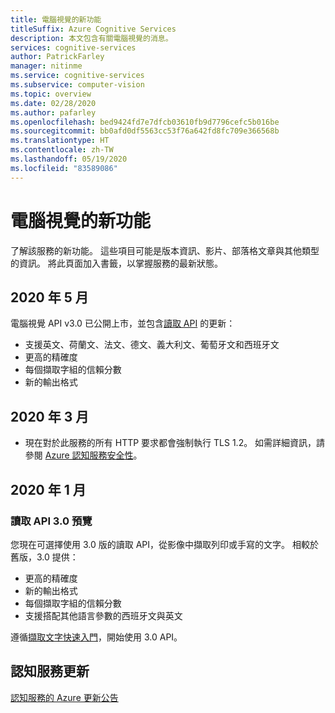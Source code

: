 ```yaml
---
title: 電腦視覺的新功能
titleSuffix: Azure Cognitive Services
description: 本文包含有關電腦視覺的消息。
services: cognitive-services
author: PatrickFarley
manager: nitinme
ms.service: cognitive-services
ms.subservice: computer-vision
ms.topic: overview
ms.date: 02/28/2020
ms.author: pafarley
ms.openlocfilehash: bed9424fd7e7dfcb03610fb9d7796cefc5b016be
ms.sourcegitcommit: bb0afd0df5563cc53f76a642fd8fc709e366568b
ms.translationtype: HT
ms.contentlocale: zh-TW
ms.lasthandoff: 05/19/2020
ms.locfileid: "83589086"
---
```

# <a name="whats-new-in-computer-vision"></a>電腦視覺的新功能

了解該服務的新功能。 這些項目可能是版本資訊、影片、部落格文章與其他類型的資訊。 將此頁面加入書籤，以掌握服務的最新狀態。

## <a name="may-2020"></a>2020 年 5 月
電腦視覺 API v3.0 已公開上市，並包含[讀取 API](concept-recognizing-text.md) 的更新：

* 支援英文、荷蘭文、法文、德文、義大利文、葡萄牙文和西班牙文
* 更高的精確度
* 每個擷取字組的信賴分數
* 新的輸出格式

## <a name="march-2020"></a>2020 年 3 月

* 現在對於此服務的所有 HTTP 要求都會強制執行 TLS 1.2。 如需詳細資訊，請參閱 [Azure 認知服務安全性](../cognitive-services-security.md)。

## <a name="january-2020"></a>2020 年 1 月

### <a name="read-api-30-preview"></a>讀取 API 3.0 預覽

您現在可選擇使用 3.0 版的讀取 API，從影像中擷取列印或手寫的文字。 相較於舊版，3.0 提供：
* 更高的精確度
* 新的輸出格式
* 每個擷取字組的信賴分數
* 支援搭配其他語言參數的西班牙文與英文

遵循[擷取文字快速入門](https://docs.microsoft.com/azure/cognitive-services/computer-vision/quickstarts/csharp-hand-text?tabs=version-3)，開始使用 3.0 API。

## <a name="cognitive-service-updates"></a>認知服務更新

[認知服務的 Azure 更新公告](https://azure.microsoft.com/updates/?product=cognitive-services)
